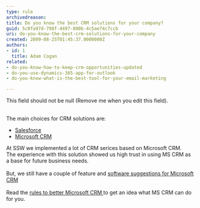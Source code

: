 ```yaml
---
type: rule
archivedreason: 
title: Do you know the best CRM solutions for your company?
guid: 5c0fa97d-798f-4497-800b-4c5ae74c7ccb
uri: do-you-know-the-best-crm-solutions-for-your-company
created: 2009-08-25T01:45:37.0000000Z
authors:
- id: 1
  title: Adam Cogan
related:
- do-you-know-how-to-keep-crm-opportunities-updated
- do-you-use-dynamics-365-app-for-outlook
- do-you-know-what-is-the-best-tool-for-your-email-marketing

---
```



This field should not be null (Remove me when you edit this field).
<br><excerpt class='endintro'></excerpt><br>

  <p>The main choices for CRM solutions are&#58;</p>
<ul>
    <li><a href="http&#58;//www.salesforce.com/crm/" title="Salesforce" target="_blank">Salesforce </a></li>
    <li><a href="http&#58;//www.ssw.com.au/ssw/Company/MicrosoftCRM.aspx" title="Microsoft CRM " target="_blank">Microsoft CRM</a></li>
</ul>
<p>At SSW we implemented a lot of CRM serices based on Microsoft CRM. <br>
The experience with this solution showed us high trust in using MS CRM as a base for future business needs.<br>
<br>
But, we still have a couple of feature and <a href="http&#58;//www.ssw.com.au/SSW/Standards/BetterSoftwareSuggestions/CRM.aspx" title="SSW Microsoft CRM Suggestions" target="_blank">software suggestions for Microsoft CRM</a><br>
<br>
Read the <a href="http&#58;//www.ssw.com.au/ssw/Standards/Rules/RulestoBetterMicrosoftCRM.aspx" title="SSW Rules to Better Microsoft CRM">rules to better Microsoft CRM </a>to get an idea what MS CRM can do for you.</p>



